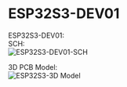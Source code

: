 # ESP32S3-DEV01
  ESP32S3-DEV01:  
  SCH:  
![ESP32S3-DEV01-SCH](https://github.com/user-attachments/assets/f85ca06c-2478-48f4-85f2-3aeaef94c628?raw=true)  

  3D PCB Model:  
![ESP32S3-3D Model](https://github.com/user-attachments/assets/5b37505f-5d62-4906-9737-7b9880b0f936?raw=true)  

